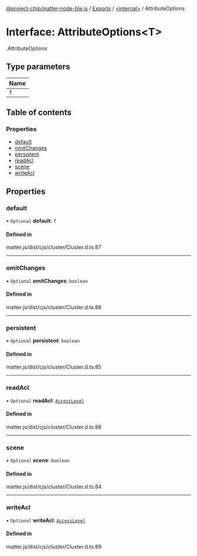 [@project-chip/matter-node-ble.js](../README.md) / [Exports](../modules.md) / [<internal\>](../modules/internal_.md) / AttributeOptions

# Interface: AttributeOptions<T\>

[<internal>](../modules/internal_.md).AttributeOptions

## Type parameters

| Name |
| :------ |
| `T` |

## Table of contents

### Properties

- [default](internal_.AttributeOptions.md#default)
- [omitChanges](internal_.AttributeOptions.md#omitchanges)
- [persistent](internal_.AttributeOptions.md#persistent)
- [readAcl](internal_.AttributeOptions.md#readacl)
- [scene](internal_.AttributeOptions.md#scene)
- [writeAcl](internal_.AttributeOptions.md#writeacl)

## Properties

### default

• `Optional` **default**: `T`

#### Defined in

matter.js/dist/cjs/cluster/Cluster.d.ts:87

___

### omitChanges

• `Optional` **omitChanges**: `boolean`

#### Defined in

matter.js/dist/cjs/cluster/Cluster.d.ts:86

___

### persistent

• `Optional` **persistent**: `boolean`

#### Defined in

matter.js/dist/cjs/cluster/Cluster.d.ts:85

___

### readAcl

• `Optional` **readAcl**: [`AccessLevel`](../enums/internal_.AccessLevel.md)

#### Defined in

matter.js/dist/cjs/cluster/Cluster.d.ts:88

___

### scene

• `Optional` **scene**: `boolean`

#### Defined in

matter.js/dist/cjs/cluster/Cluster.d.ts:84

___

### writeAcl

• `Optional` **writeAcl**: [`AccessLevel`](../enums/internal_.AccessLevel.md)

#### Defined in

matter.js/dist/cjs/cluster/Cluster.d.ts:89
